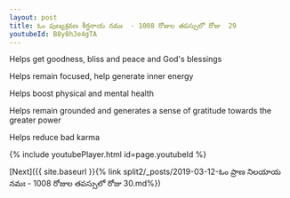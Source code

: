 ```yaml
---
layout: post
title: ఓం పుణ్యశ్రవణ కీర్తనాయ నమః  - 1008 రోజుల తపస్సులో రోజు  29
youtubeId: B8y8hJe4gTA
---
```

 
 
Helps get goodness, bliss and peace and God's blessings
 
Helps remain focused, help generate inner energy 
 
Helps boost physical and mental health 
 
Helps remain grounded and generates a sense of gratitude towards the greater power 
 
Helps reduce bad karma
 
 
 
 


{% include youtubePlayer.html id=page.youtubeId %}
 
[Next]({{ site.baseurl }}{% link  split2/_posts/2019-03-12-ఓం ప్రాణ నిలయాయ నమః  - 1008 రోజుల తపస్సులో రోజు  30.md%})
 
